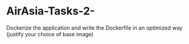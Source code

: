 # AirAsia-Tasks-2-
Dockerize the application and write the Dockerfile in an optimized way (justify your choice of base image)
